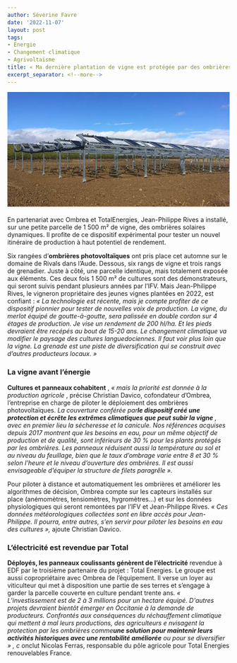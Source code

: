 ```yaml
---
author: Séverine Favre
date: '2022-11-07'
layout: post
tags:
- Énergie
- Changement climatique
- Agrivoltaïsme
title: « Ma dernière plantation de vigne est protégée par des ombrières »
excerpt_separator: <!--more-->
---
```


![](/assets/40ce3bbe3635a71b37f2fba4b4e3fb1f.jpg)


<!--more-->

En partenariat avec Ombrea et TotalEnergies, Jean-Philippe Rives a installé, sur une petite parcelle de 1 500 m² de vigne, des ombrières solaires dynamiques. Il profite de ce dispositif expérimental pour tester un nouvel itinéraire de production à haut potentiel de rendement.

Six rangées d’**ombrières photovoltaïques** ont pris place cet automne sur le domaine de Rivals dans l’Aude. Dessous, six rangs de vigne et trois rangs de grenadier. Juste à côté, une parcelle identique, mais totalement exposée aux éléments. Ces deux fois 1 500 m² de cultures sont des démonstrateurs, qui seront suivis pendant plusieurs années par l’IFV. Mais Jean-Philippe Rives, le vigneron propriétaire des jeunes vignes plantées en 2022, est confiant : _« La technologie est récente, mais je compte profiter de ce dispositif pionnier pour tester de nouvelles voix de production. La vigne, du merlot équipé de goutte-à-goutte, sera palissée en double cordon sur 4 étages de production. Je vise un rendement de 200 hl/ha. Et les pieds devraient être recépés au bout de 15-20 ans. Le changement climatique va modifier le paysage des cultures languedociennes. Il faut voir plus loin que la vigne. La grenade est une piste de diversification qui se construit avec d’autres producteurs locaux. »_

### La vigne avant l’énergie

**Cultures et panneaux cohabitent** , _« mais la priorité est donnée à la production agricole_ , précise Christian Davico, cofondateur d’Ombrea, l’entreprise en charge de piloter le déploiement des ombrières photovoltaïques. _La couverture conférée par**le dispositif créé une protection et écrête les extrêmes climatiques que peut subir la vigne** , avec en premier lieu la sécheresse et la canicule. Nos références acquises depuis 2017 montrent que les besoins en eau, pour un même objectif de production et de qualité, sont inférieurs de 30 % pour les plants protégés par les ombrières. Les panneaux réduisent aussi la température au sol et au niveau du feuillage, bien que le taux d’ombrage varie entre 8 et 30 % selon l’heure et le niveau d’ouverture des ombrières. Il est aussi envisageable d’équiper la structure de filets paragrêle_ _»._

Pour piloter à distance et automatiquement les ombrières et améliorer les algorithmes de décision, Ombrea compte sur les capteurs installés sur place (anémomètres, tensiomètres, hygromètres…) et sur les données physiologiques qui seront remontées par l’IFV et Jean-Philippe Rives. _« Ces données météorologiques collectées sont en libre accès pour Jean-Philippe. Il pourra, entre autres, s’en servir pour piloter les besoins en eau des cultures »,_ ajoute Christian Davico.

### L’électricité est revendue par Total

**Déployés, les panneaux coulissants génèrent de l’électricité** revendue à EDF par le troisième partenaire du projet : Total Energies. Le groupe est aussi copropriétaire avec Ombrea de l’équipement. Il verse un loyer au viticulteur qui met à disposition une partie de ses terres et s’engage à garder la parcelle couverte en culture pendant trente ans. _« L’investissement est de 2 à 3 millions pour un hectare équipé. D'autres projets devraient bientôt émerger en Occitanie à la demande de producteurs. Confrontés aux conséquences du réchauffement climatique qui mettent à mal leurs productions, des agriculteurs e_ _nvisagent la protection par les ombrières comme**une solution pour maintenir leurs activités historiques avec une rentabilité améliorée** ou pour se diversifier_ _»_ _, c_ onclut Nicolas Ferras, responsable du pôle agricole pour Total Energies renouvelables France.
